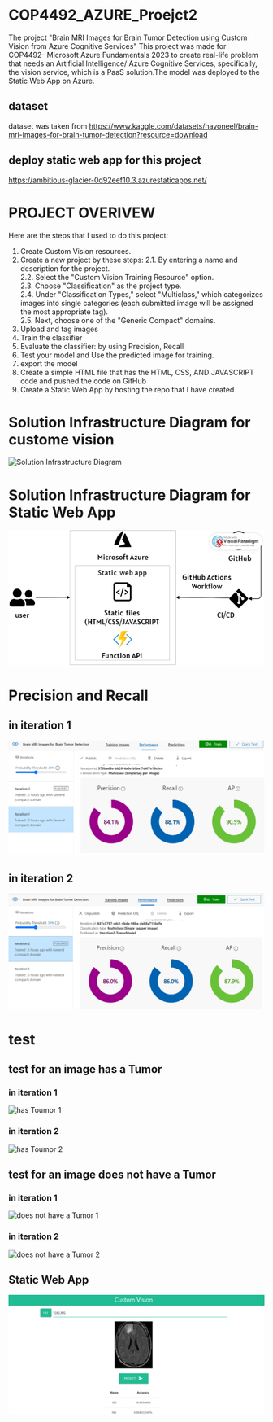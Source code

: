 # COP4492_AZURE_Proejct2
The project "Brain MRI Images for Brain Tumor Detection using Custom Vision from Azure Cognitive Services"
This project was made for COP4492- Microsoft Azure Fundamentals 2023 to create real-life problem that needs an Artificial Intelligence/
Azure Cognitive Services, specifically, the vision service, which is a PaaS solution.The model was deployed to the Static Web App on Azure.

## dataset
dataset was taken from https://www.kaggle.com/datasets/navoneel/brain-mri-images-for-brain-tumor-detection?resource=download

## deploy static web app for this project
https://ambitious-glacier-0d92eef10.3.azurestaticapps.net/

# PROJECT OVERIVEW
Here are the steps that I used to do this project:
1.	Create Custom Vision resources. 
2.	Create a new project by these steps:
2.1.	 By entering a name and description for the project.<br>
2.2.	Select the "Custom Vision Training Resource" option.<br>
2.3.	Choose "Classification" as the project type.<br>
2.4.	Under "Classification Types," select "Multiclass," which categorizes images into single categories (each submitted image will be assigned the most appropriate tag).<br>
2.5.	Next, choose one of the "Generic Compact" domains.<br>
3.	Upload and tag images
4.	Train the classifier
5.	Evaluate the classifier: by using Precision, Recall  
6.	Test your model and Use the predicted image for training.
7.	export the model
8.	Create a simple HTML  file that has the HTML, CSS, AND JAVASCRIPT code and pushed the code on GitHub
9.	Create a Static Web App by hosting the repo that I have created


# Solution Infrastructure Diagram for custome vision
![Solution Infrastructure Diagram](https://github.com/umnaih/COP4492--Proejct/blob/main/Solution%20Infrastructure%20Diagram.png)
# Solution Infrastructure Diagram for Static Web App
![Solution Infrastructure Diagram](https://github.com/umnaih/COOP4992_AZURE_PORJECT2/blob/main/webAPP.png)

# Precision and Recall 
## in iteration 1
![Precision and Recall 1](https://github.com/umnaih/COOP4992_AZURE_PORJECT2/blob/main/iteration1.png)
## in iteration 2
![Precision and Recall 2](https://github.com/umnaih/COOP4992_AZURE_PORJECT2/blob/main/iteration2.png)

# test
## test for an image has a Tumor
### in iteration 1
![has Toumor 1](https://github.com/umnaih/COP4492--Proejct/blob/main/YES-iteration%201.png)
### in iteration 2
![has Toumor 2](https://github.com/umnaih/COP4492--Proejct/blob/main/YES-iteration%202.png)


## test for an image does not have a Tumor
### in iteration 1
![does not have a Tumor 1](https://github.com/umnaih/COP4492--Proejct/blob/main/NO-iteration%201.png)
### in iteration 2
![does not have a Tumor 2](https://github.com/umnaih/COP4492--Proejct/blob/main/NO-iteration%202.png)

## Static Web App
![Static Web App](https://github.com/umnaih/COOP4992_AZURE_PORJECT2/blob/main/webAPPsCRREN.png)
